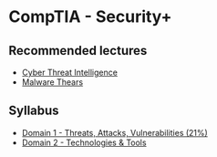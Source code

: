 # CompTIA - Security+

## Recommended lectures

* [Cyber Threat Intelligence](../../lectures/cyber-threat-inteligence)
* [Malware Thears](../../lectures/malware-threats)
  
## Syllabus

* [Domain 1 - Threats, Attacks, Vulnerabilities (21%)](./1)
* [Domain 2 - Technologies & Tools](./2)